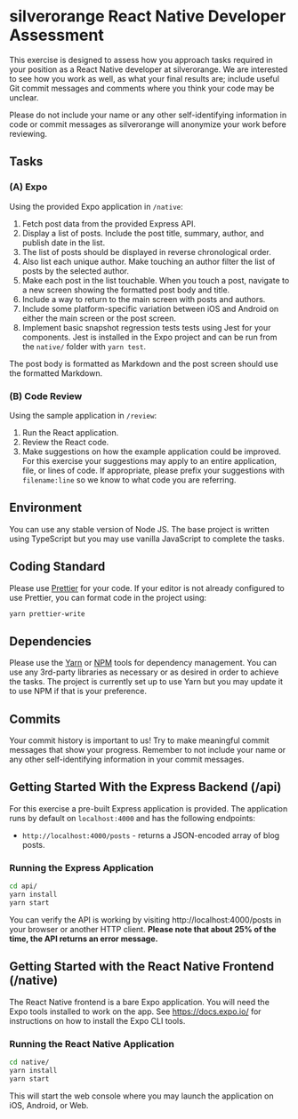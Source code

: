 silverorange React Native Developer Assessment
==============================================

This exercise is designed to assess how you approach tasks required in your
position as a React Native developer at silverorange. We are interested to see
how you work as well, as what your final results are; include useful Git commit
messages and comments where you think your code may be unclear.

Please do not include your name or any other self-identifying information in
code or commit messages as silverorange will anonymize your work before
reviewing.

Tasks
-----
### (A) Expo

Using the provided Expo application in `/native`:

 1. Fetch post data from the provided Express API.
 2. Display a list of posts. Include the post title, summary, author, and
    publish date in the list.
 3. The list of posts should be displayed in reverse chronological order.
 4. Also list each unique author. Make touching an author filter the list of
    posts by the selected author.
 5. Make each post in the list touchable. When you touch a post, navigate to
    a new screen showing the formatted post body and title.
 6. Include a way to return to the main screen with posts and authors.
 7. Include some platform-specific variation between iOS and Android on either
    the main screen or the post screen.
 8. Implement basic snapshot regression tests tests using Jest for your
    components. Jest is installed in the Expo project and can be run from the
    `native/` folder with `yarn test`.

The post body is formatted as Markdown and the post screen should use the
formatted Markdown.

### (B) Code Review

Using the sample application in `/review`:

 1. Run the React application.
 2. Review the React code.
 3. Make suggestions on how the example application could be improved. For this
    exercise your suggestions may apply to an entire application, file, or
    lines of code. If appropriate, please prefix your suggestions with
    `filename:line` so we know to what code you are referring.

Environment
-----------
You can use any stable version of Node JS. The base project is written using
TypeScript but you may use vanilla JavaScript to complete the tasks.

Coding Standard
---------------
Please use [Prettier](https://prettier.io/)
for your code. If your editor is not already configured to use Prettier, you can format code
in the project using:
```sh
yarn prettier-write
```

Dependencies
------------
Please use the [Yarn](https://yarnpkg.com/) or
[NPM](https://docs.npmjs.com/cli/npm) tools for dependency
management. You can use any 3rd-party libraries as necessary or as desired in
order to achieve the tasks. The project is currently set up to use Yarn but
you may update it to use NPM if that is your preference.

Commits
-------
Your commit history is important to us! Try to make meaningful commit messages
that show your progress. Remember to not include your name or any other
self-identifying information in your commit messages.

Getting Started With the Express Backend (/api)
-----------------------------------------------
For this exercise a pre-built Express application is provided. The application
runs by default on `localhost:4000` and has the following endpoints:

 - `http://localhost:4000/posts` - returns a JSON-encoded array of blog posts.

### Running the Express Application

```sh
cd api/
yarn install
yarn start
```

You can verify the API is working by visiting http://localhost:4000/posts in
your browser or another HTTP client. **Please note that about 25% of the time,
the API returns an error message.**

Getting Started with the React Native Frontend (/native)
--------------------------------------------------------
The React Native frontend is a bare Expo application. You will need the Expo
tools installed to work on the app. See https://docs.expo.io/ for instructions
on how to install the Expo CLI tools.

### Running the React Native Application

```sh
cd native/
yarn install
yarn start
```

This will start the web console where you may launch the application on iOS,
Android, or Web.
